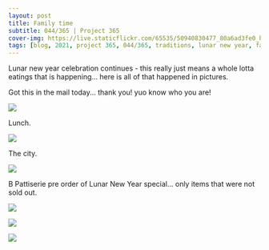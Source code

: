 ```yaml
---
layout: post
title: Family time
subtitle: 044/365 | Project 365
cover-img: https://live.staticflickr.com/65535/50940830477_80a6ad3fe0_h.jpg
tags: [blog, 2021, project 365, 044/365, traditions, lunar new year, family]
---
```

Lunar new year celebration continues - this really just means a whole lotta eatings that is happening... here is all of that happened in pictures.

Got this in the mail today... thank you! yuo know who you are!
<p class="post-img-wrap">
  <img src="https://live.staticflickr.com/65535/50940017303_d8e55d203e_h.jpg">
</p>

Lunch.
<p class="post-img-wrap">
  <img src="https://live.staticflickr.com/65535/50940281197_2da4727d52_h.jpg">
</p>

The city.
<p class="post-img-wrap">
  <img src="https://live.staticflickr.com/65535/50940712466_8c9fd984ce_h.jpg">
</p>

B Pattiserie pre order of Lunar New Year special... only items that were not sold out.
<p class="post-img-wrap">
  <img src="https://live.staticflickr.com/65535/50940819872_0d87da4262_h.jpg">
</p>
<p class="post-img-wrap">
  <img src="https://live.staticflickr.com/65535/50940714796_8e73e34018_h.jpg">
</p>
<p class="post-img-wrap">
  <img src="https://live.staticflickr.com/65535/50940821162_efdcd1c1ff_h.jpg">
</p>
